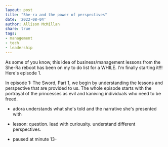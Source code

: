 ```yaml
---
layout: post
title: "She-ra and the power of perspectives"
date: '2022-08-04'
author: Allison McMillan
share: true
tags:
- management
- tech
- leadership
---
```


As some of you know, this idea of business/management lessons from the She-Ra reboot has been on my to do list for a WHILE. I'm finally starting it!!! Here's episode 1.

In episode 1: The Sword, Part 1, we begin by understanding the lessons and perspective that are provided to us. The whole episode starts with the portrayal of the princesses as evil and kaniving individuals who need to be freed. 

- adora understands what she's told and the narrative she's presented with
- lesson: question. lead with curiousity. understand different perspectives.

- paused at minute 13-